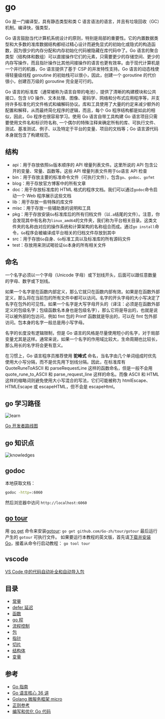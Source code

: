 # go

Go 是一门编译型，具有静态类型和类 C 语言语法的语言，并且有垃圾回收（GC）机制。编译快，强类型，

Go 语言鼓励当代计算机系统设计的原则，特别是局部的重要性。它的内置数据类型和大多数的准库数据结构都经过精心设计而避免显式的初始化或隐式的构造函数，因为很少的内存分配和内存初始化代码被隐藏在库代码中了。Go 语言的聚合类型（结构体和数组）可以直接操作它们的元素，只需要更少的存储空间、更少的内存写操作，而且指针操作比其他间接操作的语言也更有效率。由于现代计算机是一个并行的机器，Go 语言提供了基于 CSP 的并发特性支持。Go 语言的动态栈使得轻量级线程 goroutine 的初始栈可以很小，因此，创建一个 goroutine 的代价很小，创建百万级的 goroutine 完全是可行的。

Go 语言的标准库（通常被称为语言自带的电池），提供了清晰的构建模块和公共接口，包含 I/O 操作、文本处理、图像、密码学、网络和分布式应用程序等，并支持许多标准化的文件格式和编解码协议。库和工具使用了大量的约定来减少额外的配置和解释，从而最终简化程序的逻辑，而且，每个 Go 程序结构都是如此的相似，因此，Go 程序也很容易学习。使用 Go 语言自带工具构建 Go 语言项目只需要使用文件名和标识符名称, 一个偶尔的特殊注释来确定所有的库、可执行文件、测试、基准测试、例子、以及特定于平台的变量、项目的文档等；Go 语言源代码本身就包含了构建规范。

## 结构

- api：用于存放依照`Go`版本顺序的 API 增量列表文件。这里所说的 API 包含公开的变量、常量、函数等。这些 API 增量列表文件用于`Go`语言 API 检查
- bin：用于存放主要的标准命令文件（可执行文件），包含`go`、`godoc`、`gofmt`
- blog：用于存放官方博客中的所有文章
- doc：用于存放标准库的 HTML 格式的程序文档。我们可以通过`godoc`命令启动一个 Web 程序展示这些文档
- lib：用于存放一些特殊的库文件
- misc：用于存放一些辅助类的说明和工具
- pkg：用于存放安装`Go`标准库后的所有归档文件（以`.a`结尾的文件）。注意，你会发现其中有名称为`linux_amd64`的文件夹，我们称为平台相关目录。这类文件夹的名称由对应的操作系统和计算架构的名称组合而成。通过`go install`命令，`Go`程序会被编译成平台相关的归档文件存放到其中
- src：用于存放`Go`自身、`Go`标准工具以及标准库的所有源码文件
- test：存放用来测试喝验证`Go`本身的所有相关文件

## 命名

一个名字必须以一个字母（Unicode 字母）或下划线开头，后面可以跟任意数量的字母、数字或下划线。

如果一个名字是在函数内部定义，那么它就只在函数内部有效。如果是在函数外部定义，那么将在当前包的所有文件中都可以访问。名字的开头字母的大小写决定了名字在包外的可见性。如果一个名字是大写字母开头的（译注：必须是在函数外部定义的包级名字；包级函数名本身也是包级名字），那么它将是导出的，也就是说可以被外部的包访问，例如 fmt 包的 Printf 函数就是导出的，可以在 fmt 包外部访问。包本身的名字一般总是用小写字母。

名字的长度没有逻辑限制，但是 Go 语言的风格是尽量使用短小的名字，对于局部变量尤其是这样。通常来说，如果一个名字的作用域比较大，生命周期也比较长，那么用长的名字将会更有意义。

在习惯上，Go 语言程序员推荐使用 **驼峰式** 命名，当名字由几个单词组成时优先使用大小写分隔，而不是优先用下划线分隔。因此，在标准库有 QuoteRuneToASCII 和 parseRequestLine 这样的函数命名，但是一般不会用 quote_rune_to_ASCII 和 parse_request_line 这样的命名。而像 ASCII 和 HTML 这样的缩略词则避免使用大小写混合的写法，它们可能被称为 htmlEscape、HTMLEscape 或 escapeHTML，但不会是 escapeHtml。

## go 学习路径

![learn](images/go-learn.png)

[Go 开发者路线图](https://github.com/Quorafind/golang-developer-roadmap-cn)

## go 知识点

![knowledges](images/go-knowledges.jpg)

## godoc

本地获取文档：

```bash
godoc -http=:6060
```

然后浏览器中访问 `http://localhost:6060`

## [go tour](https://tour.go-zh.org/welcome/3)

用 [go get](https://go-zh.org/cmd/go/) 命令来安装[gotour](https://go-zh.org/x/tour/): `go get github.com/Go-zh/tour/gotour` 最后运行产生的 `gotour` 可执行文件。 如果要运行本教程的英文版，首先请[下载并安装 Go](https://golang.org/dl/)，接着从命令行启动教程： `go tool tour`

## vscode

[VS Code 中的代码自动补全和自动导入包](https://maiyang.me/post/2018-09-14-tips-vscode/)

## 目录

- [常量](const.md)
- [defer 延迟](defer.md)
- [函数](func.md)
- [go 程](goroutine.md)
- [流程控制](loop-control.md)
- [包](package/README.md)
- [指针](pointer.md)
- [切片](slice.md)
- [结构体](struct.md)
- [变量](var.md)

## 参考

- [Go 指南](https://tour.go-zh.org/list)
- [Go 语言核心 36 讲](https://time.geekbang.org/column/112)
- [Golang 微服务框架 micro](https://micro.mu/docs/)
- [正则参考](https://github.com/google/re2/wiki/Syntax)
- [编写和优化 Go 代码](https://github.com/dgryski/go-perfbook/blob/master/performance-zh.md)
